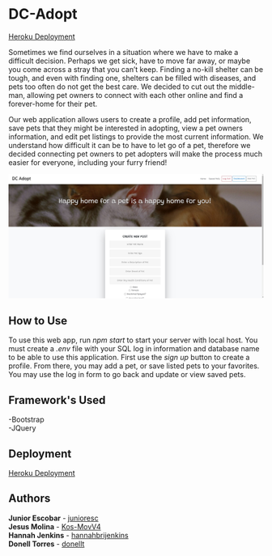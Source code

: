 # DC-Adopt

[Heroku Deployment](https://dc-adopt.herokuapp.com/)

Sometimes we find ourselves in a situation where we have to make a difficult decision. Perhaps we get sick, have to move far away, or maybe you come across a stray that you can’t keep. Finding a no-kill shelter can be tough, and even with finding one, shelters can be filled with diseases, and pets too often do not get the best care. We decided to cut out the middle-man, allowing pet owners to connect with each other online and find a forever-home for their pet.

Our web application allows users to create a profile, add pet information, save pets that they might be interested in adopting, view a pet owners information, and edit pet listings to provide the most current information.
We understand how difficult it can be to have to let go of a pet, therefore we decided connecting pet owners to pet adopters will make the process much easier for everyone, including your furry friend!

![screenshot of deployed web application](public/images/screenshot.jpg)

## How to Use

To use this web app, run *npm start* to start your server with local host. You must create a *.env* file with your SQL log in information and database name to be able to use this application.
First use the *sign up* button to create a profile. From there, you may add a pet, or save listed pets to your favorites. You may use the log in form to go back and update or view saved pets.

## Framework's Used

-Bootstrap
<br/>
-JQuery

## Deployment

[Heroku Deployment](https://dc-adopt.herokuapp.com/)

## Authors
**Junior Escobar** - [junioresc](https://github.com/junioresc)
<br/>
**Jesus Molina** - [Kos-MovV4](https://github.com/Kos-MosV4)
<br/>
**Hannah Jenkins** - [hannahbrijenkins](https://github.com/hannahbrijenkins)
<br/>
**Donell Torres** - [donellt](https://github.com/donellt)
